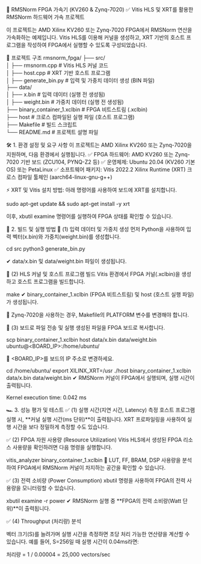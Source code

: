 📘 RMSNorm FPGA 가속기 (KV260 & Zynq-7020)
✅ Vitis HLS 및 XRT를 활용한 RMSNorm 하드웨어 가속 프로젝트

이 프로젝트는 AMD Xilinx KV260 또는 Zynq-7020 FPGA에서 RMSNorm 연산을 가속화하는 예제입니다.
Vitis HLS를 이용해 커널을 생성하고, XRT 기반의 호스트 프로그램을 작성하여 FPGA에서 실행할 수 있도록 구성되었습니다.

📂 프로젝트 구조
rmsnorm_fpga/
├── src/  
│   ├── rmsnorm.cpp          # Vitis HLS 커널 코드  
│   ├── host.cpp             # XRT 기반 호스트 프로그램  
│   ├── generate_bin.py      # 입력 및 가중치 데이터 생성 (BIN 파일)  
├── data/  
│   ├── x.bin                # 입력 데이터 (실행 전 생성됨)  
│   ├── weight.bin           # 가중치 데이터 (실행 전 생성됨)  
├── binary_container_1.xclbin  # FPGA 비트스트림 (.xclbin)  
├── host                     # 크로스 컴파일된 실행 파일 (호스트 프로그램)  
├── Makefile                 # 빌드 스크립트  
└── README.md                # 프로젝트 설명 파일  

🛠️ 1. 환경 설정 및 요구 사항
이 프로젝트는 AMD Xilinx KV260 또는 Zynq-7020을 지원하며, 다음 환경에서 실행됩니다.
✅ FPGA 하드웨어: AMD KV260 또는 Zynq-7020 기반 보드 (ZCU104, PYNQ-Z2 등)
✅ 운영체제: Ubuntu 20.04 (KV260 기본 OS) 또는 PetaLinux
✅ 소프트웨어 패키지:
Vitis 2022.2
Xilinx Runtime (XRT)
크로스 컴파일 툴체인 (aarch64-linux-gnu-g++)

⚡ XRT 및 Vitis 설치 방법:
아래 명령어를 사용하여 보드에 XRT를 설치합니다.

sudo apt-get update && sudo apt-get install -y xrt

이후, xbutil examine 명령어를 실행하여 FPGA 상태를 확인할 수 있습니다.

🔧 2. 빌드 및 실행 방법
📌 (1) 입력 데이터 및 가중치 생성
먼저 Python을 사용하여 입력 벡터(x.bin)와 가중치(weight.bin)를 생성합니다.

cd src
python3 generate_bin.py

✔ data/x.bin 및 data/weight.bin 파일이 생성됩니다.

📌 (2) HLS 커널 및 호스트 프로그램 빌드
Vitis 환경에서 FPGA 커널(.xclbin)을 생성하고 호스트 프로그램을 빌드합니다.

make
✔ binary_container_1.xclbin (FPGA 비트스트림) 및 host (호스트 실행 파일)가 생성됩니다.

📌 Zynq-7020을 사용하는 경우, Makefile의 PLATFORM 변수를 변경해야 합니다.

📌 (3) 보드로 파일 전송 및 실행
생성된 파일을 FPGA 보드로 복사합니다.

scp binary_container_1.xclbin host data/x.bin data/weight.bin ubuntu@<BOARD_IP>:/home/ubuntu/

📌 <BOARD_IP>를 보드의 IP 주소로 변경하세요.

cd /home/ubuntu/
export XILINX_XRT=/usr
./host binary_container_1.xclbin data/x.bin data/weight.bin
✔ RMSNorm 커널이 FPGA에서 실행되며, 실행 시간이 출력됩니다.

Kernel execution time: 0.042 ms

🏎️ 3. 성능 평가 및 테스트
✅ (1) 실행 시간(지연 시간, Latency) 측정
호스트 프로그램 실행 시, **커널 실행 시간(ms 단위)**이 출력됩니다.
XRT 프로파일링을 사용하여 실행 시간을 보다 정밀하게 측정할 수도 있습니다.

✅ (2) FPGA 자원 사용량 (Resource Utilization)
Vitis HLS에서 생성된 FPGA 리소스 사용량을 확인하려면 다음 명령을 실행합니다.


vitis_analyzer binary_container_1.xclbin
📌 LUT, FF, BRAM, DSP 사용량을 분석하여 FPGA에서 RMSNorm 커널이 차지하는 공간을 확인할 수 있습니다.

✅ (3) 전력 소비량 (Power Consumption)
xbutil 명령을 사용하여 FPGA의 전력 사용량을 모니터링할 수 있습니다.

xbutil examine -r power
✔ RMSNorm 실행 중 **FPGA의 전력 소비량(Watt 단위)**이 출력됩니다.

✅ (4) Throughput (처리량) 분석

벡터 크기(S)를 늘려가며 실행 시간을 측정하면 초당 처리 가능한 연산량을 계산할 수 있습니다.
예를 들어, S=256일 때 실행 시간이 0.04ms라면:

처리량 = 1 / 0.00004 = 25,000 vectors/sec
